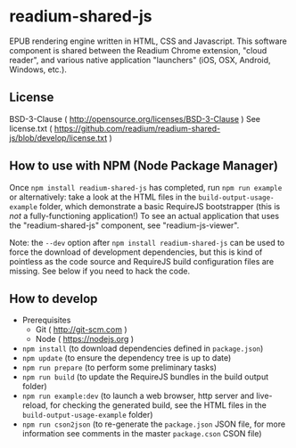 # readium-shared-js

EPUB rendering engine written in HTML, CSS and Javascript.
This software component is shared between the Readium Chrome extension, "cloud reader",
and various native application "launchers" (iOS, OSX, Android, Windows, etc.).


## License

BSD-3-Clause ( http://opensource.org/licenses/BSD-3-Clause )
See license.txt ( https://github.com/readium/readium-shared-js/blob/develop/license.txt )


## How to use with NPM (Node Package Manager)

Once `npm install readium-shared-js` has completed, run `npm run example`
or alternatively: take a look at the HTML files in the `build-output-usage-example` folder,
which demonstrate a basic RequireJS bootstrapper (this is *not* a fully-functioning application!)
To see an actual application that uses the "readium-shared-js" component, see "readium-js-viewer".

Note: the `--dev` option after `npm install readium-shared-js` can be used to force the download of development dependencies,
but this is kind of pointless as the code source and RequireJS build configuration files are missing.
See below if you need to hack the code.


## How to develop

* Prerequisites
  * Git ( http://git-scm.com )
  * Node ( https://nodejs.org )
* `npm install` (to download dependencies defined in `package.json`)
* `npm update` (to ensure the dependency tree is up to date)
* `npm run prepare` (to perform some preliminary tasks)
* `npm run build` (to update the RequireJS bundles in the build output folder)
* `npm run example:dev` (to launch a web browser, http server and live-reload, for checking the generated build, see the HTML files in the `build-output-usage-example` folder)
* `npm run cson2json` (to re-generate the `package.json` JSON file, for more information see comments in the master `package.cson` CSON file)